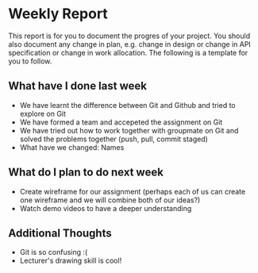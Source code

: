 # Weekly Report

This report is for you to document the progres of your project. You should also document any change in plan, e.g. change in design or change in API specification or change in work allocation. The following is a template for you to follow.

## What have I done last week

-   We have learnt the difference between Git and         Github and tried to explore on Git 
-   We have formed a team and accepeted the               assignment on Git
-   We have tried out how to work together with           groupmate on Git and solved the problems              together (push, pull, commit staged)
-   What have we changed: Names 

## What do I plan to do next week

-   Create wireframe for our assignment 
        (perhaps each of us can create one wireframe and we will combine both of our ideas?)
-   Watch demo videos to have a deeper understanding 

## Additional Thoughts

-   Git is so confusing :(
-   Lecturer's drawing skill is cool! 


